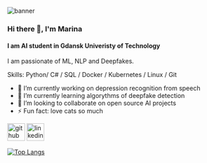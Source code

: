 ![banner](https://github.com/MarinaGalanina/MarinaGalanina/assets/100734139/5faee6ef-cf75-4d96-9042-9e281713fc8e)


### Hi there 👋, I'm Marina
#### I am AI student in Gdansk Univeristy of Technology
I am passionate of ML, NLP and Deepfakes.

Skills: Python/ C# / SQL / Docker / Kubernetes / Linux / Git

- 🔭 I’m currently working on depression recognition from speech 
- 🌱 I’m currently learning algorythms of deepfake detection 
- 👯 I’m looking to collaborate on open source AI projects 
- ⚡ Fun fact: love cats so much 


[<img src='https://cdn.jsdelivr.net/npm/simple-icons@3.0.1/icons/github.svg' alt='github' height='40'>](https://github.com/MarinaGalanina)  [<img src='https://cdn.jsdelivr.net/npm/simple-icons@3.0.1/icons/linkedin.svg' alt='linkedin' height='40'>](https://www.linkedin.com/in/https://www.linkedin.com/in/marina-galanina//)  

[![Top Langs](https://github-readme-stats.vercel.app/api/top-langs/?username=MarinaGalanina)](https://github.com/anuraghazra/github-readme-stats)

